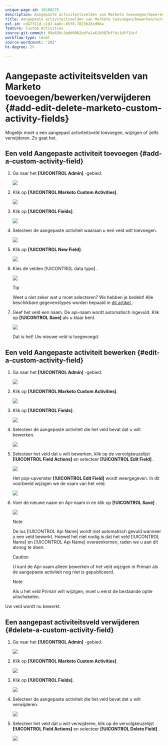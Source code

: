 ```yaml
---
unique-page-id: 10100275
description: Aangepaste activiteitsvelden van Marketo toevoegen/bewerken/verwijderen - Marketo Docs - Productdocumentatie
title: Aangepaste activiteitsvelden van Marketo toevoegen/bewerken/verwijderen
exl-id: cd47f21d-c1d1-4abc-85f8-7823b28cd98a
feature: Custom Activities
source-git-commit: 09a656c3a0d0002edfa1a61b987bff4c1dff33cf
workflow-type: tm+mt
source-wordcount: '262'
ht-degree: 2%

---
```


# Aangepaste activiteitsvelden van Marketo toevoegen/bewerken/verwijderen {#add-edit-delete-marketo-custom-activity-fields}

Mogelijk moet u een aangepast activiteitsveld toevoegen, wijzigen of zelfs verwijderen. Zo gaat het.

## Een veld Aangepaste activiteit toevoegen {#add-a-custom-activity-field}

1. Ga naar het **[!UICONTROL Admin]** -gebied.

   ![](assets/add-edit-delete-marketo-custom-activity-fields-1.png)

1. Klik op **[!UICONTROL Marketo Custom Activities]**.

   ![](assets/add-edit-delete-marketo-custom-activity-fields-2.png)

1. Klik op **[!UICONTROL Fields]**.

   ![](assets/add-edit-delete-marketo-custom-activity-fields-3.png)

1. Selecteer de aangepaste activiteit waaraan u een veld wilt toevoegen.

   ![](assets/add-edit-delete-marketo-custom-activity-fields-4.png)

1. Klik op **[!UICONTROL New Field]**.

   ![](assets/add-edit-delete-marketo-custom-activity-fields-5.png)

1. Kies de velden [!UICONTROL data type] .

   ![](assets/add-edit-delete-marketo-custom-activity-fields-6.png)

   >[!TIP]
   >
   >Weet u niet zeker wat u moet selecteren? We hebben je bedekt! Alle beschikbare gegevenstypes worden bepaald in [&#x200B; dit artikel &#x200B;](/help/marketo/product-docs/administration/field-management/custom-field-type-glossary.md).

1. Geef het veld een naam. De api-naam wordt automatisch ingevuld. Klik op **[!UICONTROL Save]** als u klaar bent.

   ![](assets/add-edit-delete-marketo-custom-activity-fields-7.png)

   Dat is het! Uw nieuwe veld is toegevoegd.

## Een veld Aangepaste activiteit bewerken {#edit-a-custom-activity-field}

1. Ga naar het **[!UICONTROL Admin]** -gebied.

   ![](assets/add-edit-delete-marketo-custom-activity-fields-8.png)

1. Klik op **[!UICONTROL Marketo Custom Activities]**.

   ![](assets/add-edit-delete-marketo-custom-activity-fields-9.png)

1. Klik op **[!UICONTROL Fields]**.

   ![](assets/add-edit-delete-marketo-custom-activity-fields-10.png)

1. Selecteer de aangepaste activiteit die het veld bevat dat u wilt bewerken.

   ![](assets/add-edit-delete-marketo-custom-activity-fields-11.png)

1. Selecteer het veld dat u wilt bewerken, klik op de vervolgkeuzelijst **[!UICONTROL Field Actions]** en selecteer **[!UICONTROL Edit Field]** .

   ![](assets/add-edit-delete-marketo-custom-activity-fields-12.png)

   Het pop-upvenster **[!UICONTROL Edit Field]** wordt weergegeven. In dit voorbeeld wijzigen we de naam van het veld.

   ![](assets/add-edit-delete-marketo-custom-activity-fields-13.png)

1. Voer de nieuwe naam en Api-naam in en klik op **[!UICONTROL Save]** .

   ![](assets/add-edit-delete-marketo-custom-activity-fields-14.png)

   >[!NOTE]
   >
   >De lus [!UICONTROL Api Name] wordt niet automatisch gevuld wanneer u een veld bewerkt. Hoewel het niet nodig is dat het veld [!UICONTROL Name] en [!UICONTROL Api Name] overeenkomen, raden we u aan dit alsnog te doen.

   >[!CAUTION]
   >
   >U kunt de Api-naam alleen bewerken of het veld wijzigen in Primair als de aangepaste activiteit nog niet is gepubliceerd.

   >[!NOTE]
   >
   >Als u het veld Primair wilt wijzigen, moet u eerst de bestaande optie uitschakelen.

Uw veld wordt nu bewerkt.

## Een aangepast activiteitsveld verwijderen {#delete-a-custom-activity-field}

1. Ga naar het **[!UICONTROL Admin]** -gebied.

   ![](assets/add-edit-delete-marketo-custom-activity-fields-15.png)

1. Klik op **[!UICONTROL Marketo Custom Activities]**.

   ![](assets/add-edit-delete-marketo-custom-activity-fields-16.png)

1. Klik op **[!UICONTROL Fields]**.

   ![](assets/add-edit-delete-marketo-custom-activity-fields-17.png)

1. Selecteer de aangepaste activiteit die het veld bevat dat u wilt verwijderen.

   ![](assets/add-edit-delete-marketo-custom-activity-fields-18.png)

1. Selecteer het veld dat u wilt verwijderen, klik op de vervolgkeuzelijst **[!UICONTROL Field Actions]** en selecteer **[!UICONTROL Delete Field]** .

   ![](assets/add-edit-delete-marketo-custom-activity-fields-19.png)
